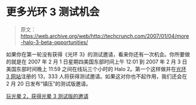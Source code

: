 # 更多光环 3 测试机会

> 原文：<https://web.archive.org/web/http://techcrunch.com/2007/01/04/more-halo-3-beta-opportunities/>

如果你在第一轮没有获得《光环 3》的测试邀请，看来你还有一次机会。你所要做的就是在 2007 年 2 月 1 日星期四美国东部时间上午 12:01 到 2007 年 2 月 3 日美国东部时间晚上 11:59 之间在线玩三个小时的 Halo 2。第一个这样做并在[光环 3 网站](https://web.archive.org/web/20150914102450/http://www.halo3.com/)注册的 13，333 人将获得测试邀请。如果这对你也不起作用，我们还会在 2 月 20 日发布“镇压”的测试版邀请。

[玩光晕 2，获得光晕 3 测试版的邀请](https://web.archive.org/web/20150914102450/http://www.joystiq.com/2007/01/03/play-halo-2-get-invited-to-halo-3-beta/)
